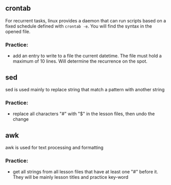 ## crontab

For recurrent tasks, linux provides a daemon that can run scripts based on a fixed schedule defined with ```crontab -e```.
You will find the syntax in the opened file.

### Practice:
- add an entry to write to a file the current datetime. The file must hold a maximum of 10 lines. Will determine the recurrence on the spot.

## sed

sed is used mainly to replace string that match a pattern with another string

### Practice:
- replace all characters "#" with "$" in the lesson files, then undo the change

## awk
awk is used for text processing and formatting 

### Practice:
- get all strings from all lesson files that have at least one "#" before it. They will be mainly lesson titles and practice key-word